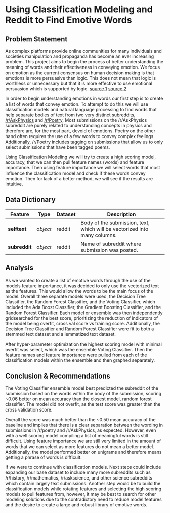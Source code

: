 # Using Classification Modeling and Reddit to Find Emotive Words

## Problem Statement

As complex platforms provide online communities for many individuals and societies manipulation and propaganda has become an ever increasing problem. This project aims to begin the process of better understanding the meaning of words and their effectiveness in conveying emotion. We focus on emotion as the current consensus on human decision making is that emotions is more persuasive than logic. This does not mean that logic is worthless or unnecessary but that it is more effective to use emotional persuasion which is supported by logic. [source 1](https://www.ncbi.nlm.nih.gov/pmc/articles/PMC4050437/) [source 2](https://customerthink.com/neuroscience-confirms-we-buy-on-emotion-justify-with-logic-yet-we-sell-to-mr-rational-ignore-mr-intuitive/)

In order to begin understanding emotions in words our first step is to create a list of words that convey emotion. To attempt to do this we will use classification models and natural language processing to find words that help separate bodies of text from two very distinct subreddits, [/r/AskPhysics](https://www.reddit.com/r/AskPhysics/) and [/r/Poetry](https://www.reddit.com/r/Poetry/). Most submissions on the /r/AskPhysics subreddit are purely related to understanding concepts in physics and therefore are, for the most part, devoid of emotions. Poetry on the other hand often requires the use of a few words to convey complex feelings. Additionally, /r/Poetry includes tagging on submissions that allow us to only select submissions that have been tagged poems.

Using Classification Modeling we will try to create a high scoring model, accuracy, that we can then pull feature names (words) and feature importance. Then using feature importance we will select words that most influence the classification model and check if these words convey emotion. Then for lack of a better method, we will see if the results are intuitive.

## Data Dictionary

|Feature|Type|Dataset|Description|
|---|---|---|---|
|**selftext**|*object*|reddit|Body of the submission, text, which will be vectorized into many columns.| 
|**subreddit**|*object*|reddit|Name of subreddit where submission was posted.| 

## Analysis

As we wanted to create a list of emotive words through the use of the models feature importance, it was decided to only use the vectorized text as the features. This would allow the words to be the main focus of the model. Overall three separate models were used, the Decision Tree Classifier, the Random Forest Classifier, and the Voting Classifier, which included the Ada Boost Classifier, the Gradient Boosting Classifier, and the Random Forest Classifier. Each model or ensemble was then independently gridsearched for the best score, prioritizing the reduction of indicators of the model being overfit, cross val score vs training score. Additionally, the Decision Tree Classifier and Random Forest Classifier were fit to both a stemmed text dataset and a lemmatized text dataset.

After hyper-parameter optimization the highest scoring model with minimal overfit was select, which was the ensemble Voting Classifier. Then the feature names and feature importance were pulled from each of the classification models within the ensemble and then graphed separately.

## Conclusion & Recommendations

The Voting Classifier ensemble model best predicted the subreddit of the submission based on the words within the body of the submission, scoring ~0.06 better on mean accuracy than the closest model, random forest classifier. The model did not overfit, as the test score was greater than the cross validation score.

Overall the score was much better than the ~0.50 mean accuracy of the baseline and implies that there is a clear separation between the wording in submissions in /r/poetry and /r/AskPhysics, as expected. However, even with a well scoring model compiling a list of meaningful words is still difficult. Using feature importance we are still very limited in the amount of words that we can select as more features do not mean a better model. Additionally, the model performed better on unigrams and therefore means getting a phrase of words is difficult.

If we were to continue with classification models. Next steps could include expanding our base dataset to include many more subreddits such as /r/history, /r/mathematics, /r/askscience, and other science subreddits which contain largely text submissions. Another step would be to build the classification models while rotating features and selecting the high scoring models to pull features from, however, it may be best to search for other modeling solutions due to the contradictory need to reduce model features and the desire to create a large and robust library of emotive words.
